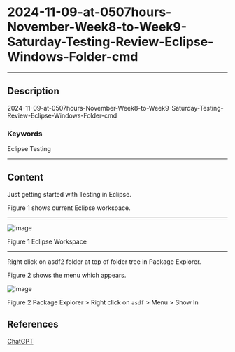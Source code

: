# 2024-11-09-at-0507hours-November-Week8-to-Week9-Saturday-Testing-Review-Eclipse-Windows-Folder-cmd

____

## Description

2024-11-09-at-0507hours-November-Week8-to-Week9-Saturday-Testing-Review-Eclipse-Windows-Folder-cmd

### Keywords

Eclipse Testing

____

## Content

Just getting started with Testing in Eclipse.

Figure 1 shows current Eclipse workspace.

____

![image](https://github.com/user-attachments/assets/2e30ee36-6167-48cd-9236-a3e5c9db0639)

Figure 1 Eclipse Workspace

____

Right click on asdf2 folder at top of folder tree in Package Explorer.

Figure 2 shows the menu which appears.

![image](https://github.com/user-attachments/assets/0ca00e43-7378-4076-a132-b81e0f956623)

Figure 2 Package Explorer > Right click on `asdf` > Menu > Show In
## References

[ChatGPT](https://chatgpt.com/)
